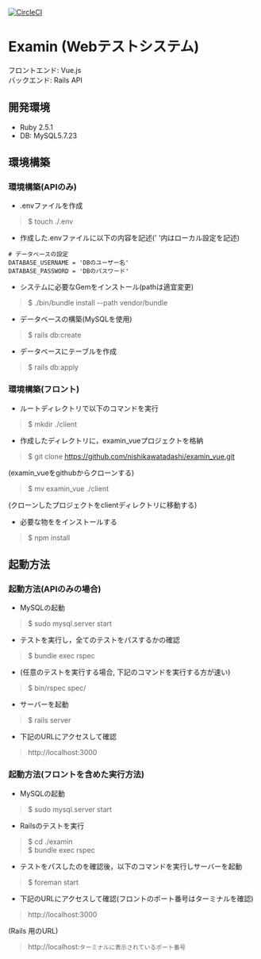 [![CircleCI](https://circleci.com/gh/nishikawatadashi/examin.svg?style=shield&circle-token=41b2aced5a2b8630217b7b2b187196dc831b0625)](https://circleci.com/gh/nishikawatadashi/examin)

# Examin (Webテストシステム)

フロントエンド: Vue.js     
バックエンド: Rails API      

## 開発環境

* Ruby 2.5.1
* DB: MySQL5.7.23

## 環境構築

### 環境構築(APIのみ)

* .envファイルを作成

> $ touch ./.env

* 作成した.envファイルに以下の内容を記述(' '内はローカル設定を記述)

```text:.env
# データベースの設定
DATABASE_USERNAME = 'DBのユーザー名'
DATABASE_PASSWORD = 'DBのパスワード'
```

* システムに必要なGemをインストール(pathは適宜変更)

> $ ./bin/bundle install --path vendor/bundle

* データベースの構築(MySQLを使用)

> $ rails db:create

* データベースにテーブルを作成

> $ rails db:apply

### 環境構築(フロント)

* ルートディレクトリで以下のコマンドを実行

> $ mkdir ./client

* 作成したディレクトリに，examin_vueプロジェクトを格納

> $ git clone https://github.com/nishikawatadashi/examin_vue.git

(examin_vueをgithubからクローンする)

> $ mv examin_vue ./client

(クローンしたプロジェクトをclientディレクトリに移動する)

* 必要な物ををインストールする

> $ npm install

## 起動方法

### 起動方法(APIのみの場合)

* MySQLの起動

> $ sudo mysql.server start

* テストを実行し，全てのテストをパスするかの確認

> $ bundle exec rspec

* (任意のテストを実行する場合, 下記のコマンドを実行する方が速い)

> $ bin/rspec spec/

* サーバーを起動

> $ rails server

* 下記のURLにアクセスして確認

> http://localhost:3000

### 起動方法(フロントを含めた実行方法)

* MySQLの起動

> $ sudo mysql.server start

* Railsのテストを実行

> $ cd ./examin     
> $ bundle exec rspec

* テストをパスしたのを確認後，以下のコマンドを実行しサーバーを起動

> $ foreman start

* 下記のURLにアクセスして確認(フロントのポート番号はターミナルを確認)

> http://localhost:3000

(Rails 用のURL)

> http://localhost:`ターミナルに表示されているポート番号`

